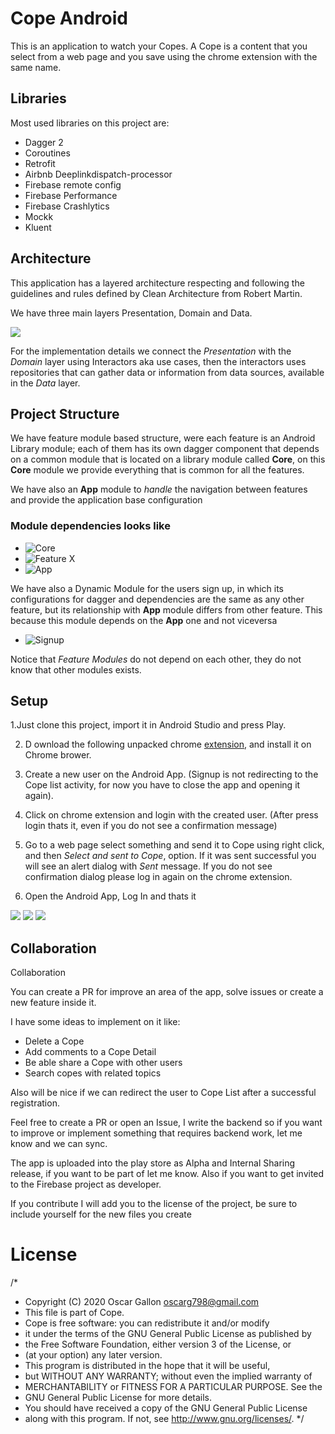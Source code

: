 # Cope Android

This is an application to watch your Copes. A Cope is a content that you select from a web page and you save using the chrome extension with the same name. 

## Libraries 
Most used libraries on this project are: 

- Dagger 2 
- Coroutines
- Retrofit
- Airbnb Deeplinkdispatch-processor
- Firebase remote config
- Firebase Performance
- Firebase Crashlytics 
- Mockk 
- Kluent 

## Architecture

This application has a layered architecture respecting and following the guidelines and rules defined by Clean Architecture from  Robert Martin. 

We have three main layers Presentation, Domain and Data. 

![](./readmefiles/arch.png)

For the implementation details we connect the *Presentation* with the *Domain*  layer using Interactors aka use cases, then the interactors uses repositories that can gather data or information from data sources, available in the *Data* layer.

## Project Structure 

We have feature module based structure, were each feature is an Android Library module; each of them has its own dagger component that depends on a common module that is located on a library module called **Core**, on this **Core** module we provide everything that is common for all the features.

We have also an **App** module to *handle* the navigation between features and provide the application base configuration

### Module dependencies looks like 

- ![**Core**](./readmefiles/core.png) 
- ![**Feature X**](./readmefiles/random.png)
- ![**App**](./readmefiles/app.png)

We have also a Dynamic Module for the users sign up, in which its configurations for dagger and dependencies are the same as any other feature, but its relationship with **App** module differs from other feature. This because this module depends on the **App** one and not viceversa

- ![**Signup**](./readmefiles/signup.png) 

Notice that *Feature Modules* do not depend on each other, they do not know that other modules exists. 

## Setup 

1.Just clone this project, import it in Android Studio and press Play. 

2. D ownload the following unpacked chrome [extension](https://drive.google.com/file/d/1Js21eF5VA-n_x_02MsytYGfiBpyDXGn8/view?usp=sharing), and install it on Chrome brower. 

3. Create a new user on the Android App. (Signup is not redirecting to the Cope list activity, for now you have to close the app and opening it again).

4. Click on chrome extension and login with the created user. (After press login thats it, even if you do not see a confirmation message) 

5. Go to a web page select something and send it to Cope using right click, and then *Select and sent to Cope*, option. If it was sent successful you will see an alert dialog with *Sent* message. If you do not see confirmation dialog please log in again on the chrome extension. 

6. Open the Android App, Log In and thats it

![](./readmefiles/cope1.png) 
![](./readmefiles/cope2.png) 
![](./readmefiles/cope3.png) 

## Collaboration

Collaboration

You can create a PR for improve an area of the app, solve issues or create a new feature inside it. 

I have some ideas to implement on it like: 

- Delete a Cope
- Add comments to a Cope Detail
- Be able share a Cope with other users
- Search copes with related topics

Also will be nice if we can redirect the user to Cope List after a successful registration. 

Feel free to create a PR or open an Issue, I write the backend so if you want to improve or implement something that requires backend work, let me know and we can sync.

The app is uploaded into the play store as Alpha and Internal Sharing release, if you want to be part of let me know. Also if you want to get invited to the Firebase project as developer.

If you contribute I will add you to the license of the project, be sure to include yourself for the new files you create

# License 

/*
 * Copyright (C) 2020 Oscar Gallon <oscarg798@gmail.com>
 * This file is part of Cope.
 * Cope is free software: you can redistribute it and/or modify
 * it under the terms of the GNU General Public License as published by
 * the Free Software Foundation, either version 3 of the License, or
 * (at your option) any later version.
 * This program is distributed in the hope that it will be useful,
 * but WITHOUT ANY WARRANTY; without even the implied warranty of
 * MERCHANTABILITY or FITNESS FOR A PARTICULAR PURPOSE.  See the
 * GNU General Public License for more details.
 * You should have received a copy of the GNU General Public License
 * along with this program.  If not, see <http://www.gnu.org/licenses/>.
 */